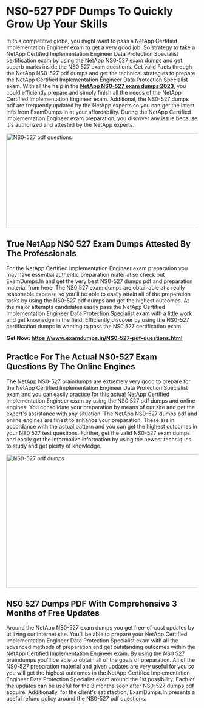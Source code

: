 <h1><strong>NS0-527 PDF Dumps To Quickly Grow Up Your Skills</strong></h1>
<p>In this competitive globe, you might want to pass a NetApp Certified Implementation Engineer exam to get a very good job. So strategy to take a NetApp Certified Implementation Engineer Data Protection Specialist certification exam by using the NetApp NS0-527 exam dumps and get superb marks inside the NS0 527 exam questions. Get valid Facts through the NetApp NS0-527 pdf dumps and get the technical strategies to prepare the NetApp Certified Implementation Engineer Data Protection Specialist exam. With all the help in the <strong><a href="https://www.examdumps.in/NS0-527-pdf-questions.html">NetApp NS0-527 exam dumps 2023</a></strong>, you could efficiently prepare and simply finish all the needs of the NetApp Certified Implementation Engineer exam. Additional, the NS0-527 dumps pdf are frequently updated by the NetApp experts so you can get the latest info from ExamDumps.In at your affordability. During the NetApp Certified Implementation Engineer exam preparation, you discover any issue because it's authorized and attested by the NetApp experts.</p>
<p><img src="https://i.ibb.co/zxJwW90/Copy-of-Online-Classes-Twitter-header-post-Made-with-Poster-My-Wall-1.png" alt="NS0-527 pdf questions" width="750" height="250" /></p>
<h2><strong>True NetApp NS0 527 Exam Dumps Attested By The Professionals</strong></h2>
<p>For the NetApp Certified Implementation Engineer exam preparation you may have essential authentic preparation material so check out ExamDumps.In and get the very best NS0-527 dumps pdf and preparation material from here. The NS0 527 exam dumps are obtainable at a really reasonable expense so you'll be able to easily attain all of the preparation tasks by using the NS0-527 pdf dumps and get the highest outcomes. At the major attempts candidates easily pass the NetApp Certified Implementation Engineer Data Protection Specialist exam with a little work and get knowledge in the field. Efficiently discover by using the NS0-527 certification dumps in wanting to pass the NS0 527 certification exam.</p>
<p><strong>Get Now:&nbsp;<a href="https://www.examdumps.in/NS0-527-pdf-questions.html">https://www.examdumps.in/NS0-527-pdf-questions.html</a></strong></p>
<h2><strong>Practice For The Actual NS0-527 Exam Questions By The Online Engines</strong></h2>
<p>The NetApp NS0-527 braindumps are extremely very good to prepare for the NetApp Certified Implementation Engineer Data Protection Specialist exam and you can easily practice for this actual NetApp Certified Implementation Engineer exam by using the NS0 527 pdf dumps and online engines. You consolidate your preparation by means of our site and get the expert's assistance with any situation. The NetApp NS0-527 dumps pdf and online engines are finest to enhance your preparation. These are in accordance with the actual pattern and you can get the highest outcomes in your NS0 527 test questions. Further, get the valid NS0-527 exam dumps and easily get the informative information by using the newest techniques to study and get plenty of knowledge.</p>
<p><a href="https://www.examdumps.in/NS0-527-pdf-questions.html"><img src="https://i.ibb.co/QkNtdwY/Copy-of-Zoom-Online-Classes-Facebook-Share-Po-Made-with-Poster-My-Wall-1.jpg" alt="NS0-527 pdf dumps" width="670" height="352" /></a></p>
<h2><strong>NS0 527 Dumps PDF With Comprehensive 3 Months of Free Updates</strong></h2>
<p>Around the NetApp NS0-527 exam dumps you get free-of-cost updates by utilizing our internet site. You'll be able to prepare your NetApp Certified Implementation Engineer Data Protection Specialist exam with all the advanced methods of preparation and get outstanding outcomes within the NetApp Certified Implementation Engineer exam. By using the NS0 527 braindumps you'll be able to obtain all of the goals of preparation. All of the NS0-527 preparation material and given updates are very useful for you so you will get the highest outcomes in the NetApp Certified Implementation Engineer Data Protection Specialist exam around the 1st possibility. Each of the updates can be useful for the 3 months soon after NS0-527 dumps pdf acquire. Additionally, for the client's satisfaction, ExamDumps.In presents a useful refund policy around the NS0-527 pdf questions.</p>
